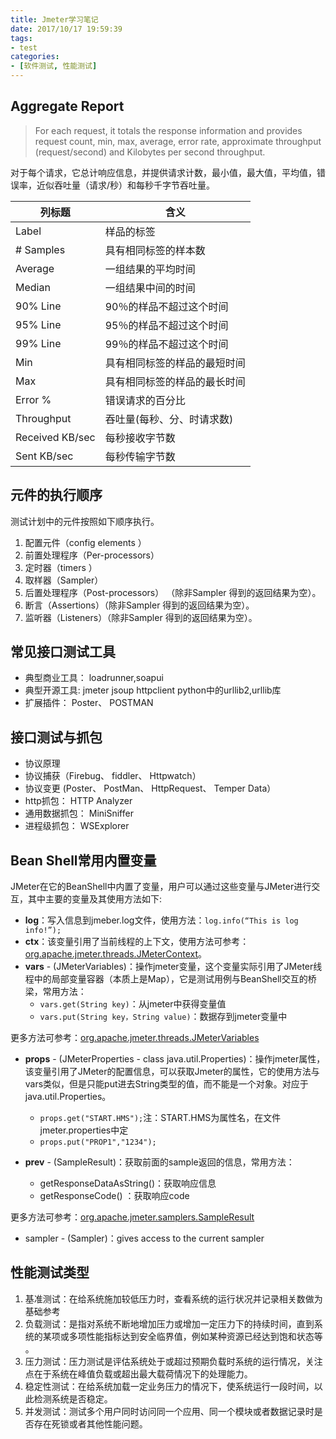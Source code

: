 ```yaml
---
title: Jmeter学习笔记
date: 2017/10/17 19:59:39
tags:
- test
categories:
- [软件测试, 性能测试]
---
```

## Aggregate Report

> For each request, it totals the response information and provides request count, min, max, average, error rate, approximate throughput (request/second) and Kilobytes per second throughput.	

对于每个请求，它总计响应信息，并提供请求计数，最小值，最大值，平均值，错误率，近似吞吐量（请求/秒）和每秒千字节吞吐量。

<!--more-->

| 列标题             | 含义             |
| --------------- | -------------- |
| Label           | 样品的标签          |
| \# Samples      | 具有相同标签的样本数     |
| Average         | 一组结果的平均时间      |
| Median          | 一组结果中间的时间      |
| 90% Line        | 90％的样品不超过这个时间  |
| 95% Line        | 95％的样品不超过这个时间  |
| 99% Line        | 99％的样品不超过这个时间  |
| Min             | 具有相同标签的样品的最短时间 |
| Max             | 具有相同标签的样品的最长时间 |
| Error %         | 错误请求的百分比       |
| Throughput      | 吞吐量(每秒、分、时请求数) |
| Received KB/sec | 每秒接收字节数        |
| Sent KB/sec     | 每秒传输字节数        |

## 元件的执行顺序

测试计划中的元件按照如下顺序执行。

1. 配置元件（config elements ）
2. 前置处理程序（Per-processors）
3. 定时器（timers ）
4. 取样器（Sampler）
5. 后置处理程序（Post-processors） （除非Sampler 得到的返回结果为空）。
6. 断言（Assertions）（除非Sampler 得到的返回结果为空）。
7. 监听器（Listeners）（除非Sampler 得到的返回结果为空）。

## 常见接口测试工具

* 典型商业工具： loadrunner,soapui
* 典型开源工具: jmeter jsoup httpclient python中的urllib2,urllib库
* 扩展插件： Poster、 POSTMAN

## 接口测试与抓包

* 协议原理
* 协议捕获（Firebug、 fiddler、 Httpwatch）
* 协议变更 (Poster、 PostMan、 HttpRequest、 Temper Data）
* http抓包： HTTP Analyzer
* 通用数据抓包： MiniSniffer
* 进程级抓包： WSExplorer 

## Bean Shell常用内置变量

JMeter在它的BeanShell中内置了变量，用户可以通过这些变量与JMeter进行交互，其中主要的变量及其使用方法如下:

- **log**：写入信息到jmeber.log文件，使用方法：```log.info(“This is log info!”);```
- **ctx**：该变量引用了当前线程的上下文，使用方法可参考：[org.apache.jmeter.threads.JMeterContext](http://jmeter.apache.org/api/org/apache/jmeter/threads/JMeterContext.html)。
- **vars** - (JMeterVariables)：操作jmeter变量，这个变量实际引用了JMeter线程中的局部变量容器（本质上是Map），它是测试用例与BeanShell交互的桥梁，常用方法：
  - ```vars.get(String key)```：从jmeter中获得变量值
  - ```vars.put(String key，String value)```：数据存到jmeter变量中

更多方法可参考：[org.apache.jmeter.threads.JMeterVariables](http://jmeter.apache.org/api/org/apache/jmeter/threads/JMeterVariables.html)

- **props** - (JMeterProperties - class java.util.Properties)：操作jmeter属性，该变量引用了JMeter的配置信息，可以获取Jmeter的属性，它的使用方法与vars类似，但是只能put进去String类型的值，而不能是一个对象。对应于java.util.Properties。 
  - ```props.get("START.HMS");```注：START.HMS为属性名，在文件jmeter.properties中定
  - ```props.put("PROP1","1234"); ```


- **prev** - (SampleResult)：获取前面的sample返回的信息，常用方法：
  - getResponseDataAsString()：获取响应信息
  - getResponseCode() ：获取响应code

更多方法可参考：[org.apache.jmeter.samplers.SampleResult](http://jmeter.apache.org/api/org/apache/jmeter/samplers/SampleResult.html)

- sampler - (Sampler)：gives access to the current sampler

## 性能测试类型

1. 基准测试：在给系统施加较低压力时，查看系统的运行状况并记录相关数做为基础参考
2. 负载测试：是指对系统不断地增加压力或增加一定压力下的持续时间，直到系统的某项或多项性能指标达到安全临界值，例如某种资源已经达到饱和状态等 。
3. 压力测试：压力测试是评估系统处于或超过预期负载时系统的运行情况，关注点在于系统在峰值负载或超出最大载荷情况下的处理能力。
4. 稳定性测试：在给系统加载一定业务压力的情况下，使系统运行一段时间，以此检测系统是否稳定。
5. 并发测试：测试多个用户同时访问同一个应用、同一个模块或者数据记录时是否存在死锁或者其他性能问题。

